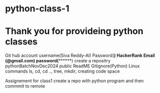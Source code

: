 # python-class-1
# Thank you for provideing python classes 
Git hub account username(Siva Reddy-AI)
                Password(**********)
HackerRank      Email (************@gmail.com)
                password(********)
create a repositry  pythonBatchNovDec2024 
                    public
                    ReadME
                    Gitignore(Python)
Linux commands   ls, cd, cd .., tree, mkdir, 
creating code space

Assignement for class1
    create a repo with python program and then commmit to remote

